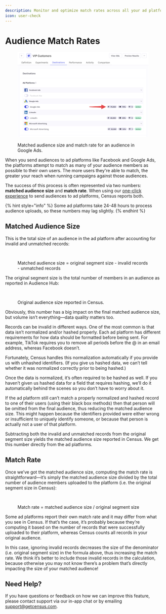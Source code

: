 ```yaml
---
description: Monitor and optimize match rates across all your ad platforms in Audience Hub
icon: user-check
---
```


# Audience Match Rates

<figure><img src="../../.gitbook/assets/match rates 2.png" alt=""><figcaption><p>Matched audience size and match rate for an audience in Google Ads.</p></figcaption></figure>

When you send audiences to ad platforms like Facebook and Google Ads, the platforms attempt to match as many of your audience members as possible to their own users. The more users they're able to match, the greater your reach when running campaigns against those audiences.

The success of this process is often represented via two numbers: **matched audience size** and **match rate**_._ When using our [one-click experience](syncing-segments.md#one-click-experience-for-a-d-platforms) to send audiences to ad platforms, Census reports both.

{% hint style="info" %}
Some ad platforms take 24-48 hours to process audience uploads, so these numbers may lag slightly.
{% endhint %}

## Matched Audience Size

This is the total size of an audience in the ad platform after accounting for invalid and unmatched records:

<figure><img src="https://lh7-us.googleusercontent.com/ILe8lQzEbZjDbgDTxdEiKt1Qx26jsU_ar1A3X4HYK2GUS7yytasg8F3RQ_hrOQqtiAnc-yOOaCzlge1LaiFlvWb9wtd-uzcNIpLfIf6nlpgZNC9yPWrf4NuLY_hABPyrdGYn_qK-Np4JGrn6VC5AarY" alt=""><figcaption><p>Matched audience size = original segment size - invalid records - unmatched records</p></figcaption></figure>

The original segment size is the total number of members in an audience as reported in Audience Hub:

<figure><img src="https://lh7-us.googleusercontent.com/Z_b6wlipQZl0BZhpyw61haGdghxW9JHXNZLiOaucYZ8gWC51oeTM6NdV6SmetL_Upz03gbKi_kcKiL7BVRwSn4t4qCC2DfRJOG9dBM3ZmhUfrsJ-8Bm_xhgBOct_kWofzjy68U3ntcUMFLFcIqzFTWE" alt="" width="375"><figcaption><p>Original audience size reported in Census.</p></figcaption></figure>

Obviously, this number has a big impact on the final matched audience size, but volume isn’t everything—data quality matters too.

Records can be invalid in different ways. One of the most common is that data isn’t normalized and/or hashed properly. Each ad platform has different requirements for how data should be formatted before being sent. For example, TikTok requires you to remove all periods before the @ in an email address, whereas Facebook doesn’t.

Fortunately, Census handles this normalization automatically if you provide us with unhashed identifiers. (If you give us hashed data, we can’t tell whether it was normalized correctly prior to being hashed.)

Once the data is normalized, it’s often required to be hashed as well. If you haven’t given us hashed data for a field that requires hashing, we’ll do it automatically behind the scenes so you don’t have to worry about it.

If the ad platform still can’t match a properly normalized and hashed record to one of their users (using their black box methods) then that person will be omitted from the final audience, thus reducing the matched audience size. This might happen because the identifiers provided were either wrong or insufficient to uniquely identify someone, or because that person is actually not a user of that platform.

Subtracting both the invalid and unmatched records from the original segment size yields the matched audience size reported in Census. We get this number directly from the ad platforms.

## Match Rate

Once we’ve got the matched audience size, computing the match rate is straightforward—it’s simply the matched audience size divided by the total number of audience members uploaded to the platform (i.e. the original segment size in Census):

<figure><img src="https://lh7-us.googleusercontent.com/tTu838F4wozoVuLVHO4QLIaR2Ya2KOHmgN_k3PH3CH-6Je_jWWEvCq9YUVvKra7XmLqUXo93RYKDXI-Hoev5wmQnIh9S0FoxHXepP4uOApb0GhC_blRkMq1blqNW_ndoTNoj2lspkuLxIOuDTms-Udc" alt=""><figcaption><p>Match rate = matched audience size / original segment size</p></figcaption></figure>

Some ad platforms report their own match rate and it may differ from what you see in Census. If that’s the case, it’s probably because they’re computing it based on the number of records that were successfully uploaded to their platform, whereas Census counts all records in your original audience.

In this case, ignoring invalid records decreases the size of the denominator (i.e. original segment size) in the formula above, thus increasing the match rate. We think it’s better to include those invalid records in the calculation, because otherwise you may not know there’s a problem that’s directly impacting the size of your matched audience!

## Need Help?

If you have questions or feedback on how we can improve this feature, please contact support via our in-app chat or by emailing [support@getcensus.com](mailto:support@getcensus.com).

